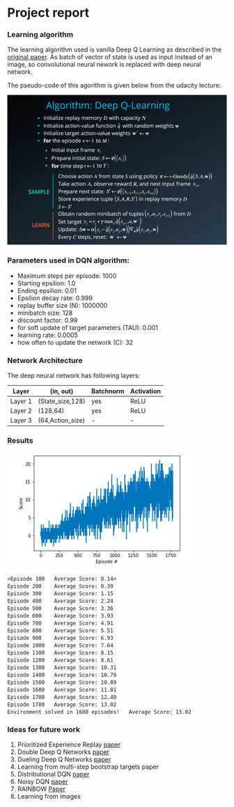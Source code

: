 # Project report
### Learning algorithm

The learning algorithm used is vanilla Deep Q Learning as described in the [original paper](https://storage.googleapis.com/deepmind-media/dqn/DQNNaturePaper.pdf). As batch of vector of state is used as input instead of an image, so convolutional neural nework is replaced with deep neural network. 

The pseudo-code of this agorithm is given below from the udacity lecture:

![DQN Algorithm](images/dqn_algorithm.png)

### Parameters used in DQN algorithm:

* Maximum steps per episode: 1000
* Starting epsilion: 1.0
* Ending epsilion: 0.01
* Epsilion decay rate: 0.999
* replay buffer size (N): 1000000  
* minibatch size: 128         
* discount factor: 0.99            
* for soft update of target parameters (TAU): 0.001              
* learning rate: 0.0005               
* how often to update the network (C): 32        

### Network Architecture
The deep neural network has following layers:

Layer        | (in, out)        | Batchnorm | Activation      
------------ | -----------------|-----------|------------
Layer 1 | (State_size,128)|yes|ReLU
Layer 2 | (128,64)|yes|ReLU
Layer 3 | (64,Action_size)|-|-

### Results

![plot](images/plot_navigation_dqn.png)

`<Episode 100	Average Score: 0.14>`<br/>
`Episode 200	Average Score: 0.39`<br/>
`Episode 300	Average Score: 1.15`<br/>
`Episode 400	Average Score: 2.24`<br/>
`Episode 500	Average Score: 3.36`<br/>
`Episode 600	Average Score: 3.93`<br/>
`Episode 700	Average Score: 4.91`<br/>
`Episode 800	Average Score: 5.51`<br/>
`Episode 900	Average Score: 6.93`<br/>
`Episode 1000	Average Score: 7.64`<br/>
`Episode 1100	Average Score: 8.15`<br/>
`Episode 1200	Average Score: 8.61`<br/>
`Episode 1300	Average Score: 10.31`<br/>
`Episode 1400	Average Score: 10.79`<br/>
`Episode 1500	Average Score: 10.89`<br/>
`Episode 1600	Average Score: 11.81`<br/>
`Episode 1700	Average Score: 12.40`<br/>
`Episode 1780	Average Score: 13.02`<br/>
`Environment solved in 1680 episodes!	Average Score: 13.02`<br/>


### Ideas for future work
1. Prioritized Experience Replay [paper](https://arxiv.org/abs/1511.05952)
1. Double Deep Q Networks [paper](https://arxiv.org/abs/1509.06461)
1. Dueling Deep Q Networks [paper](https://arxiv.org/abs/1511.06581)
1. Learning from multi-step bootstrap targets paper
1. Distributional DQN [paper](https://arxiv.org/abs/1707.06887)
1. Noisy DQN [paper](https://arxiv.org/abs/1706.10295)
1. RAINBOW [Paper](https://arxiv.org/abs/1710.02298)
1. Learning from images
